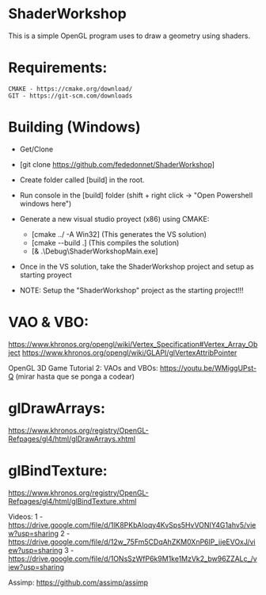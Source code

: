 # ShaderWorkshop

This is a simple OpenGL program uses to draw a geometry using shaders.

# Requirements:
	CMAKE - https://cmake.org/download/
	GIT - https://git-scm.com/downloads

# Building (Windows)

  - Get/Clone
  - [git clone https://github.com/fededonnet/ShaderWorkshop]
  - Create folder called [build] in the root.
  - Run console in the [build] folder (shift + right click -> "Open Powershell windows here") 
  - Generate a new visual studio proyect (x86) using CMAKE:
    - [cmake ../ -A Win32] (This generates the VS solution)
    - [cmake --build .] (This compiles the solution)
    - [& .\Debug\ShaderWorkshopMain.exe]
- Once in the VS solution, take the ShaderWorkshop project and setup as starting proyect 


- NOTE: Setup the "ShaderWorkshop" project as the starting project!!!


# VAO & VBO:

https://www.khronos.org/opengl/wiki/Vertex_Specification#Vertex_Array_Object
https://www.khronos.org/opengl/wiki/GLAPI/glVertexAttribPointer

OpenGL 3D Game Tutorial 2: VAOs and VBOs: https://youtu.be/WMiggUPst-Q (mirar hasta que se ponga a codear)

# glDrawArrays:
https://www.khronos.org/registry/OpenGL-Refpages/gl4/html/glDrawArrays.xhtml

# glBindTexture:
https://www.khronos.org/registry/OpenGL-Refpages/gl4/html/glBindTexture.xhtml

Videos:
1 - https://drive.google.com/file/d/1lK8PKbAIoqy4KvSps5HvVONIY4G1ahv5/view?usp=sharing
2 - https://drive.google.com/file/d/12w_75Fm5CDqAhZKM0XnP6lP_jjeEVOxJ/view?usp=sharing
3 - https://drive.google.com/file/d/1ONsSzWfP6k9M1ke1MzVk2_bw96ZZALc_/view?usp=sharing

Assimp:
	https://github.com/assimp/assimp